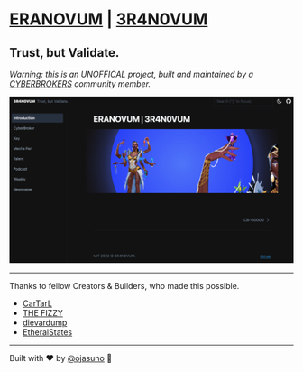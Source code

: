 # [ERANOVUM](https://www.eranovum.xyz/) | [3R4N0VUM](https://www.3r4n0vum.xyz/)

## Trust, but Validate.

_Warning: this is an UNOFFICAL project, built and maintained by a [CYBERBROKERS](https://cyberbrokers.io/) community member._


![](/public/eranovum.png)

---

Thanks to fellow Creators & Builders, who made this possible.

- [CarTarL](https://github.com/CarTarL)
- [THE FIZZY](https://www.thefizzy.io/)
- [dievardump](https://github.com/dievardump)
- [EtheralStates](https://twitter.com/EtherealStates)

---

Built with ❤️ by [@ojasuno](https://github.com/ojasuno) 🖖